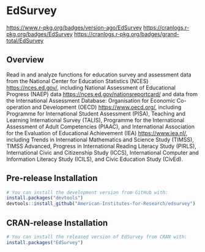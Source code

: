 
<!-- README.md is generated from README.Rmd. Please edit that file -->

# EdSurvey

<!-- badges: start -->

<https://www.r-pkg.org/badges/version-ago/EdSurvey>
<https://cranlogs.r-pkg.org/badges/EdSurvey>
<https://cranlogs.r-pkg.org/badges/grand-total/EdSurvey>

<!-- badges: end -->

## Overview

Read in and analyze functions for education survey and assessment data
from the National Center for Education Statistics (NCES)
<https://nces.ed.gov/>, including National Assessment of Educational
Progress (NAEP) data <https://nces.ed.gov/nationsreportcard/> and data
from the International Assessment Database: Organisation for Economic
Co-operation and Development (OECD) <https://www.oecd.org/>, including
Programme for International Student Assessment (PISA), Teaching and
Learning International Survey (TALIS), Programme for the International
Assessment of Adult Competencies (PIAAC), and International Association
for the Evaluation of Educational Achievement (IEA)
<https://www.iea.nl/>, including Trends in International Mathematics and
Science Study (TIMSS), TIMSS Advanced, Progress in International Reading
Literacy Study (PIRLS), International Civic and Citizenship Study
(ICCS), International Computer and Information Literacy Study (ICILS),
and Civic Education Study (CivEd).

## Pre-release Installation

``` r
# You can install the development version from GitHub with:
install.packages("devtools")
devtools::install_github("American-Institutes-for-Research/edsurvey")
```

## CRAN-release Installation

``` r
# You can install the released version of EdSurvey from CRAN with:
install.packages("EdSurvey")
```
